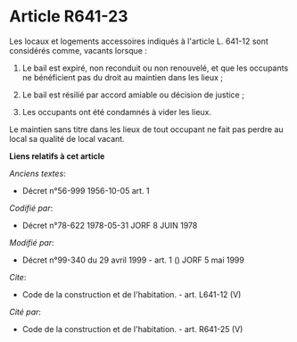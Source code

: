 # Article R641-23

Les locaux et logements accessoires indiqués à l'article L. 641-12 sont considérés comme, vacants lorsque : 

1. Le bail est expiré, non reconduit ou non renouvelé, et que les occupants ne bénéficient pas du droit au maintien dans les
lieux ; 

2. Le bail est résilié par accord amiable ou décision de justice ; 

3. Les occupants ont été condamnés à vider les lieux. 

Le maintien sans titre dans les lieux de tout occupant ne fait pas perdre au local sa qualité de local vacant.

**Liens relatifs à cet article**

_Anciens textes_:

  - Décret n°56-999 1956-10-05 art. 1

_Codifié par_:

  - Décret n°78-622 1978-05-31 JORF 8 JUIN 1978

_Modifié par_:

  - Décret n°99-340 du 29 avril 1999 - art. 1 () JORF 5 mai 1999

_Cite_:

  - Code de la construction et de l'habitation. - art. L641-12 (V)

_Cité par_:

  - Code de la construction et de l'habitation. - art. R641-25 (V)
